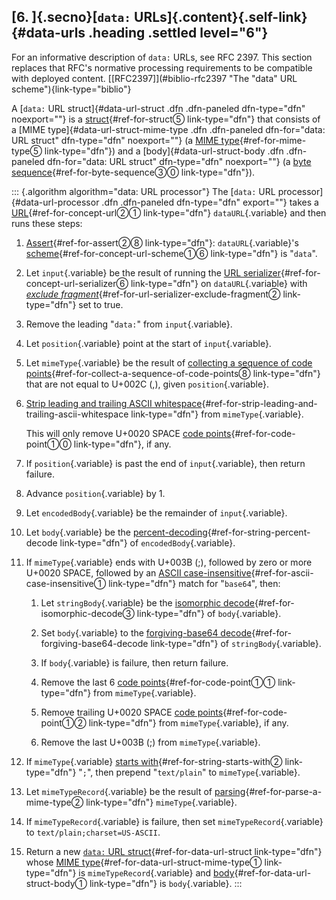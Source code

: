 ## [6. ]{.secno}[`data:` URLs]{.content}[](#data-urls){.self-link} {#data-urls .heading .settled level="6"}

For an informative description of `data:` URLs, see RFC 2397. This
section replaces that RFC's normative processing requirements to be
compatible with deployed content.
[\[RFC2397\]](#biblio-rfc2397 "The "data" URL scheme"){link-type="biblio"}

A [`data:` URL struct]{#data-url-struct .dfn .dfn-paneled dfn-type="dfn"
noexport=""} is a
[struct](https://infra.spec.whatwg.org/#struct){#ref-for-struct⑤
link-type="dfn"} that consists of a [MIME
type]{#data-url-struct-mime-type .dfn .dfn-paneled
dfn-for="data: URL struct" dfn-type="dfn" noexport=""} (a [MIME
type](https://mimesniff.spec.whatwg.org/#mime-type){#ref-for-mime-type⑤
link-type="dfn"}) and a [body]{#data-url-struct-body .dfn .dfn-paneled
dfn-for="data: URL struct" dfn-type="dfn" noexport=""} (a [byte
sequence](https://infra.spec.whatwg.org/#byte-sequence){#ref-for-byte-sequence③⓪
link-type="dfn"}).

::: {.algorithm algorithm="data: URL processor"}
The [`data:` URL processor]{#data-url-processor .dfn .dfn-paneled
dfn-type="dfn" export=""} takes a
[URL](https://url.spec.whatwg.org/#concept-url){#ref-for-concept-url②①
link-type="dfn"} `dataURL`{.variable} and then runs these steps:

1.  [Assert](https://infra.spec.whatwg.org/#assert){#ref-for-assert②⑧
    link-type="dfn"}: `dataURL`{.variable}'s
    [scheme](https://url.spec.whatwg.org/#concept-url-scheme){#ref-for-concept-url-scheme①⑥
    link-type="dfn"} is \"`data`\".

2.  Let `input`{.variable} be the result of running the [URL
    serializer](https://url.spec.whatwg.org/#concept-url-serializer){#ref-for-concept-url-serializer⑥
    link-type="dfn"} on `dataURL`{.variable} with [*exclude
    fragment*](https://url.spec.whatwg.org/#url-serializer-exclude-fragment){#ref-for-url-serializer-exclude-fragment②
    link-type="dfn"} set to true.

3.  Remove the leading \"`data:`\" from `input`{.variable}.

4.  Let `position`{.variable} point at the start of `input`{.variable}.

5.  Let `mimeType`{.variable} be the result of [collecting a sequence of
    code
    points](https://infra.spec.whatwg.org/#collect-a-sequence-of-code-points){#ref-for-collect-a-sequence-of-code-points⑧
    link-type="dfn"} that are not equal to U+002C (,), given
    `position`{.variable}.

6.  [Strip leading and trailing ASCII
    whitespace](https://infra.spec.whatwg.org/#strip-leading-and-trailing-ascii-whitespace){#ref-for-strip-leading-and-trailing-ascii-whitespace
    link-type="dfn"} from `mimeType`{.variable}.

    This will only remove U+0020 SPACE [code
    points](https://infra.spec.whatwg.org/#code-point){#ref-for-code-point①⓪
    link-type="dfn"}, if any.

7.  If `position`{.variable} is past the end of `input`{.variable}, then
    return failure.

8.  Advance `position`{.variable} by 1.

9.  Let `encodedBody`{.variable} be the remainder of `input`{.variable}.

10. Let `body`{.variable} be the
    [percent-decoding](https://url.spec.whatwg.org/#string-percent-decode){#ref-for-string-percent-decode
    link-type="dfn"} of `encodedBody`{.variable}.

11. If `mimeType`{.variable} ends with U+003B (;), followed by zero or
    more U+0020 SPACE, followed by an [ASCII
    case-insensitive](https://infra.spec.whatwg.org/#ascii-case-insensitive){#ref-for-ascii-case-insensitive①
    link-type="dfn"} match for \"`base64`\", then:

    1.  Let `stringBody`{.variable} be the [isomorphic
        decode](https://infra.spec.whatwg.org/#isomorphic-decode){#ref-for-isomorphic-decode③
        link-type="dfn"} of `body`{.variable}.

    2.  Set `body`{.variable} to the [forgiving-base64
        decode](https://infra.spec.whatwg.org/#forgiving-base64-decode){#ref-for-forgiving-base64-decode
        link-type="dfn"} of `stringBody`{.variable}.

    3.  If `body`{.variable} is failure, then return failure.

    4.  Remove the last 6 [code
        points](https://infra.spec.whatwg.org/#code-point){#ref-for-code-point①①
        link-type="dfn"} from `mimeType`{.variable}.

    5.  Remove trailing U+0020 SPACE [code
        points](https://infra.spec.whatwg.org/#code-point){#ref-for-code-point①②
        link-type="dfn"} from `mimeType`{.variable}, if any.

    6.  Remove the last U+003B (;) from `mimeType`{.variable}.

12. If `mimeType`{.variable} [starts
    with](https://infra.spec.whatwg.org/#string-starts-with){#ref-for-string-starts-with②
    link-type="dfn"} \"`;`\", then prepend \"`text/plain`\" to
    `mimeType`{.variable}.

13. Let `mimeTypeRecord`{.variable} be the result of
    [parsing](https://mimesniff.spec.whatwg.org/#parse-a-mime-type){#ref-for-parse-a-mime-type②
    link-type="dfn"} `mimeType`{.variable}.

14. If `mimeTypeRecord`{.variable} is failure, then set
    `mimeTypeRecord`{.variable} to `text/plain;charset=US-ASCII`.

15. Return a new [`data:` URL
    struct](#data-url-struct){#ref-for-data-url-struct link-type="dfn"}
    whose [MIME
    type](#data-url-struct-mime-type){#ref-for-data-url-struct-mime-type①
    link-type="dfn"} is `mimeTypeRecord`{.variable} and
    [body](#data-url-struct-body){#ref-for-data-url-struct-body①
    link-type="dfn"} is `body`{.variable}.
:::

